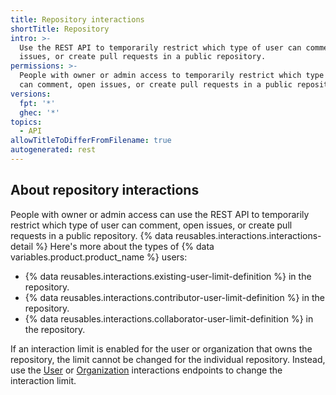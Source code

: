 ```yaml
---
title: Repository interactions
shortTitle: Repository
intro: >-
  Use the REST API to temporarily restrict which type of user can comment, open
  issues, or create pull requests in a public repository.
permissions: >-
  People with owner or admin access to temporarily restrict which type of user
  can comment, open issues, or create pull requests in a public repository.
versions:
  fpt: '*'
  ghec: '*'
topics:
  - API
allowTitleToDifferFromFilename: true
autogenerated: rest
---
```


## About repository interactions

People with owner or admin access can use the REST API to temporarily restrict which type of user can comment, open issues, or create pull requests in a public repository. {% data reusables.interactions.interactions-detail %} Here's more about the types of {% data variables.product.product_name %} users:

- {% data reusables.interactions.existing-user-limit-definition %} in the repository.
- {% data reusables.interactions.contributor-user-limit-definition %} in the repository.
- {% data reusables.interactions.collaborator-user-limit-definition %} in the repository.

If an interaction limit is enabled for the user or organization that owns the repository, the limit cannot be changed for the individual repository. Instead, use the [User](#user) or [Organization](#organization) interactions endpoints to change the interaction limit.

<!-- Content after this section is automatically generated -->
